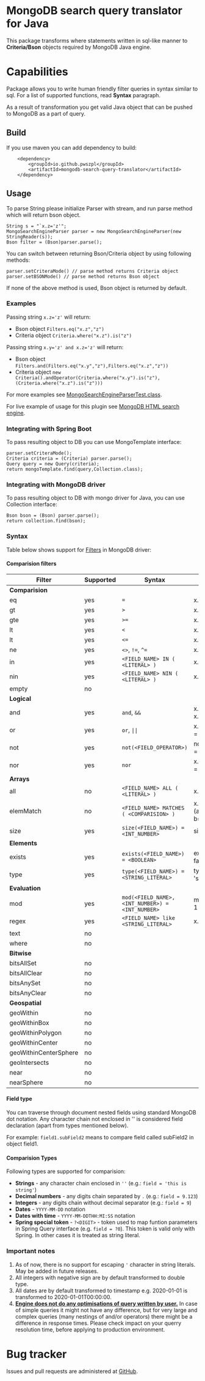 # MongoDB search query translator for Java
This package transforms where statements written in sql-like manner to **Criteria/Bson** objects required by MongoDB Java engine.

# Capabilities
Package allows you to write human friendly filter queries in syntax similar to sql. For a list of supported functions, read **Syntax** paragraph.

As a result of transformation you get valid Java object that can be pushed to MongoDB as a part of query.

## Build
If you use maven you can add dependency to build:

        <dependency>
            <groupId>io.github.pwszpl</groupId>
            <artifactId>mongodb-search-query-translator</artifactId>
        </dependency>

## Usage
To parse String please initialize Parser with stream, and run parse method which will return bson object.

    String s = "`x.z='z'";
    MongoSearchEngineParser parser = new MongoSearchEngineParser(new StringReader(s));
    Bson filter = (Bson)parser.parse();

You can switch between returning Bson/Criteria object by using following methods:
    
    parser.setCriteraMode() // parse method returns Criteria object
    parser.setBSONMode() // parse method returns Bson object

If none of the above method is used, Bson object is returned by default.

### Examples

Passing string `x.z='z'` will return:
* Bson object `Filters.eq("x.z","z")`
* Criteria object `Criteria.where("x.z").is("z")`

Passing string `x.y='z' and x.z='z'` will return:
* Bson object `Filters.and(Filters.eq("x.y","z"),Filters.eq("x.z","z"))`
* Criteria object `new Criteria().andOperator(Criteria.where("x.y").is("z"),(Criteria.where("x.z").is("z")))`

For more examples see [MongoSearchEngineParserTest.class](https://github.com/pwszpl/mongodb-search-query-translator/blob/main/src/test/java/mongo/parser/MongoSearchEngineParserTest.java).

For live example of usage for this plugin see [MongoDB HTML search engine](https://github.com/pwszpl/mongodb-html-search-engine).

### Integrating with Spring Boot
To pass resulting object to DB you can use MongoTemplate interface:

    parser.setCriteraMode();
    Criteria criteria = (Criteria) parser.parse();
    Query query = new Query(criteria);
    return mongoTemplate.find(query,Collection.class);

### Integrating with MongoDB driver
To pass resulting object to DB with mongo driver for Java, you can use Collection interface:

    Bson bson = (Bson) parser.parse();
    return collection.find(bson);

### Syntax
Table below shows support for [Filters](https://www.mongodb.com/docs/drivers/java/sync/v4.6/fundamentals/builders/filters/) in MongoDB driver:

#### Comparision filters
| Filter                | Supported | Syntax                                          | Example                   |
|-----------------------|-----------|-------------------------------------------------|---------------------------|
| **Comparision**       |           |                                                 |                           |
| eq                    | yes       | `=`                                             | x.y = 1                   |
| gt                    | yes       | `>`                                             | x.y > 1                   |
| gte                   | yes       | `>=`                                            | x.y >= 1                  |
| lt                    | yes       | `<`                                             | x.y < 1                   |
| lt                    | yes       | `<=`                                            | x.y <= 1                  |
| ne                    | yes       | `<>`, `!=`, `^=`                                | x.y <> 1                  |
| in                    | yes       | `<FIELD_NAME> IN ( <LITERAL> )`                 | x.y in ('x' 'y')          |
| nin                   | yes       | `<FIELD_NAME> NIN ( <LITERAL> )`                | x.y nin ('x' 'y')         |
| empty                 | no        |                                                 |                           |
| **Logical**           |           |                                                 |                           |
| and                   | yes       | `and`, `&&`                                     | x.y = 1 and x.z = 'abc'   |
| or                    | yes       | `or`, `\|\|`                                    | x.y = 1 or x.z = 'abc'    |
| not                   | yes       | `not(<FIELD_OPERATOR>)`                         | not(exists(x.y) = false)  |
| nor                   | yes       | `nor`                                           | x.y = 1 nor x.z = 'abc'   |
| **Arrays**            |           |                                                 |                           |
| all                   | no        | `<FIELD_NAME> ALL ( <LITERAL> )`                | x.y all (1 2 3)           |
| elemMatch             | no        | `<FIELD_NAME> MATCHES ( <COMPARISION> )`        | x.y matches (a=1 and b=2) |
| size                  | yes       | `size(<FIELD_NAME>) = <INT_NUMBER>`             | size(x.y) =6              |
| **Elements**          |           |                                                 |                           |
| exists                | yes       | `exists(<FIELD_NAME>) = <BOOLEAN>`              | exists(x.y) = false       |
| type                  | yes       | `type(<FIELD_NAME>) = <STRING_LITERAL>`         | type(x.y) = 'string'      |
| **Evaluation**        |           |                                                 |                           |
| mod                   | yes       | `mod(<FIELD_NAME>,<INT_NUMBER>) = <INT_NUMBER>` | mod(x.y,2) = 1            |
| regex                 | yes       | `<FIELD_NAME> like <STRING_LITERAL>`            | x.y like '.*abc'          |
| text                  | no        |                                                 |                           |
| where                 | no        |                                                 |                           |
| **Bitwise**           |           |                                                 |                           |
| bitsAllSet            | no        |                                                 |                           |
| bitsAllClear          | no        |                                                 |                           |
| bitsAnySet            | no        |                                                 |                           |
| bitsAnyClear          | no        |                                                 |                           |
| **Geospatial**        |           |                                                 |                           |
| geoWithin             | no        |                                                 |                           |
| geoWithinBox          | no        |                                                 |                           |
| geoWithinPolygon      | no        |                                                 |                           |
| geoWithinCenter       | no        |                                                 |                           |
| geoWithinCenterSphere | no        |                                                 |                           |
| geoIntersects         | no        |                                                 |                           |
| near                  | no        |                                                 |                           |
| nearSphere            | no        |                                                 |                           |

#### Field type
You can traverse through document nested fields using standard MongoDB dot notation. 
Any character chain not enclosed in '' is considered field declaration (apart from types mentioned below).

For example: `field1.subField2` means to compare field called subField2 in object field1.

#### Comparision Types
Following types are supported for comparision:
* **Strings** - any character chain enclosed in `''` (e.g.: `field = 'this is string'`)
* **Decimal numbers** - any digits chain separated by `.` (e.g.: `field = 9.123`)
* **Integers**  - any digits chain without decimal separator (e.g.: `field = 9`)
* **Dates** - `YYYY-MM-DD` notation
* **Dates with time** - `YYYY-MM-DDTHH:MI:SS` notation
* **Spring special token** - `?<DIGIT>` - token used to map funtion parameters in Spring Query interface (e.g. `field = ?0`).
This token is valid only with Spring. In other cases it is treated as string literal.


### Important notes
1. As of now, there is no support for escaping `'` character in string literals. May be added in future releases.
1. All integers with negative sign are by default transformed to double type.
1. All dates are by default transformed to timestamp e.g. 2020-01-01 is transformed to 2020-01-01T00:00:00.   
1. **<ins>Engine does not do any optimisations of query written by user.</ins>** In case of simple queries it might not have any difference, but for very large and complex queries (many nestings of and/or operators) there might be a difference in response times. 
Please check impact on your querry resolution time, before applying to production environment.

# Bug tracker
Issues and pull requests are administered at [GitHub](https://github.com/pwszpl/mongodb-search-query-translator).
